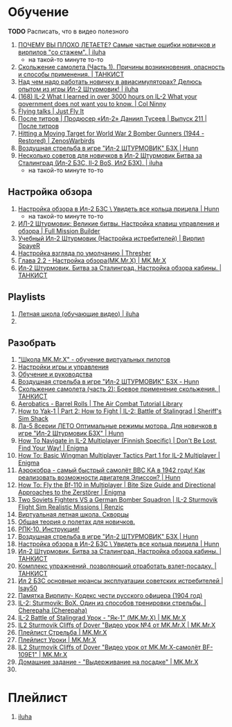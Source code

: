 # Обучение

**TODO** Расписать, что в видео полезного
1. [ПОЧЕМУ ВЫ ПЛОХО ЛЕТАЕТЕ? Самые частые ошибки новичков и вирпилов "со стажем". | iluha](https://www.youtube.com/watch?v=P7gN2iFdngI)
    - на такой-то минуте то-то
2. [Скольжение самолета (Часть 1). Причины возникновения, опасность и способы применения. | ТАНКИСТ](https://www.youtube.com/watch?v=1HzM_CY7Dso)
3. [Над чем надо работать новичку в авиасимуляторах? Делюсь опытом из игры Ил-2 Штурмовик! | iluha](https://www.youtube.com/watch?v=S3WT3M2A4Zw)
4. [(168) IL-2 What I learned in over 3000 hours on IL-2 What your government does not want you to know. | Col Ninny](https://www.youtube.com/watch?v=6btyr6c8Ie0)
5. [Flying talks | Just Fly It](https://www.youtube.com/watch?v=ZAZ-ROsRX1I)
6. [После титров | Продюсер «Ил-2» Даниил Тусеев | Выпуск 211 | После титров](https://www.youtube.com/watch?v=EtNxH_N4kH8)
7. [Hitting a Moving Target for World War 2 Bomber Gunners (1944 - Restored) | ZenosWarbirds](https://www.youtube.com/watch?v=DWYqu1Il9Ps)
8. [Воздушная стрельба в игре "Ил-2 ШТУРМОВИК" БЗХ | Hunn](https://www.youtube.com/watch?v=TkpqBMOE5Kk)
9. [Несколько советов для новичков в Ил-2 Штурмовик Битва за Сталинград (Ил-2 БЗС, Il-2 BoS, Ил2 БЗХ). | iluha](https://www.youtube.com/watch?v=1hucMhgi3kg)
    - на такой-то минуте то-то

## Настройка обзора
1. [Настройка обзора в Ил-2 БЗС \ Увидеть все кольца прицела | Hunn](https://www.youtube.com/watch?v=5r16oYQJtJQ)
    - на такой-то минуте то-то
2. [ИЛ-2 Штурмовик: Великие битвы. Настройка клавиш управления и обзора | Full Mission Builder](https://www.youtube.com/watch?v=o7v-N_HcYh8)
3. [Учебный Ил-2 Штурмовик (Настройка истребителей) | Вирпил SpayeR](https://www.youtube.com/watch?v=WUXfza_41_I)
4. [Настройка взгляда по умолчанию | Thresher](https://www.youtube.com/watch?v=rIKNCf0vKFE)
5. [Глава 2.2 - Настройка обзора(MK.Mr.X) | MK.Mr.X](https://www.youtube.com/watch?v=o_9PI-gmK-M)
6. [Ил-2 Штурмовик. Битва за Сталинград. Настройка обзора кабины. | ТАНКИСТ](https://www.youtube.com/watch?v=JRlOhNFVkrI)

## Playlists
1. [Летная школа (обучающие видео) | iluha](https://www.youtube.com/watch?v=11n14X0W_to&list=PLFPwCmZWHukBmsRmD4FqQGorpo_CZ66wg)
2. 

## Разобрать
1. ["Школа MK.Mr.X" - обучение виртуальных пилотов](https://forum.il2sturmovik.ru/topic/4923-%D1%88%D0%BA%D0%BE%D0%BB%D0%B0-mkmrx-%D0%BE%D0%B1%D1%83%D1%87%D0%B5%D0%BD%D0%B8%D0%B5-%D0%B2%D0%B8%D1%80%D1%82%D1%83%D0%B0%D0%BB%D1%8C%D0%BD%D1%8B%D1%85-%D0%BF%D0%B8%D0%BB%D0%BE%D1%82%D0%BE%D0%B2/)
2. [Настройки игры и управления](https://forum.il2sturmovik.ru/forum/47-%D0%BD%D0%B0%D1%81%D1%82%D1%80%D0%BE%D0%B9%D0%BA%D0%B8-%D0%B8%D0%B3%D1%80%D1%8B-%D0%B8-%D1%83%D0%BF%D1%80%D0%B0%D0%B2%D0%BB%D0%B5%D0%BD%D0%B8%D1%8F/)
3. [Обучение и руководства](https://forum.il2sturmovik.ru/forum/44-%D0%BE%D0%B1%D1%83%D1%87%D0%B5%D0%BD%D0%B8%D0%B5-%D0%B8-%D1%80%D1%83%D0%BA%D0%BE%D0%B2%D0%BE%D0%B4%D1%81%D1%82%D0%B2%D0%B0/)
4. [Воздушная стрельба в игре "Ил-2 ШТУРМОВИК" БЗХ - Hunn](https://www.youtube.com/watch?v=TkpqBMOE5Kk)
5. [Скольжение самолета (часть 2): Боевое применение скольжения. | ТАНКИСТ](https://www.youtube.com/watch?v=1DzcazXBBM4)
6. [Aerobatics - Barrel Rolls | The Air Combat Tutorial Library](https://www.youtube.com/watch?v=S-SP7JY-qj8)
7. [How to Yak-1 | Part 2: How to Fight | IL-2: Battle of Stalingrad | Sheriff's Sim Shack](https://www.youtube.com/watch?v=v-aC5lNYU-8)
8. [Ла-5 8серии ЛЕТО Оптимальные режимы мотора. Для новичков в игре "Ил-2 Штурмовик БЗХ" | Hunn](https://www.youtube.com/watch?v=XW-gePhHaF0)
9. [How To Navigate in IL-2 Multiplayer (Finnish Specific) | Don't Be Lost, Find Your Way! | Enigma](https://www.youtube.com/watch?v=iuBY6jmOVSE)
10. [How To: Basic Wingman Multiplayer Tactics Part 1 for IL-2 Multiplayer | Enigma](https://www.youtube.com/watch?v=XzLp4_v6tdc)
11. [Аэрокобра - самый быстрый самолёт ВВС КА в 1942 году! Как реализовать возможности двигателя Элиссон? | Hunn](https://www.youtube.com/watch?v=HFNrIhmpgag)
12. [How To: Fly the Bf-110 in Multiplayer | Bite Size Guide and Directional Approaches to the Zerstörer | Enigma](https://www.youtube.com/watch?v=Ldl4Trt0Bpg)
13. [Two Soviets Fighters VS a German Bomber Squadron | IL-2 Sturmovik Flight Sim Realistic Missions | Renzic](https://www.youtube.com/watch?v=jmV6lUM1RUE)
14. [Виртуальная летная школа. Скворцы](https://forum.il2sturmovik.ru/topic/160-%D0%B2%D0%B8%D1%80%D1%82%D1%83%D0%B0%D0%BB%D1%8C%D0%BD%D0%B0%D1%8F-%D0%BB%D0%B5%D1%82%D0%BD%D0%B0%D1%8F-%D1%88%D0%BA%D0%BE%D0%BB%D0%B0-%D1%81%D0%BA%D0%B2%D0%BE%D1%80%D1%86%D1%8B/)
15. [Общая теория о полетах для новичков.](https://forum.il2sturmovik.ru/topic/2055-%D0%BE%D0%B1%D1%89%D0%B0%D1%8F-%D1%82%D0%B5%D0%BE%D1%80%D0%B8%D1%8F-%D0%BE-%D0%BF%D0%BE%D0%BB%D0%B5%D1%82%D0%B0%D1%85-%D0%B4%D0%BB%D1%8F-%D0%BD%D0%BE%D0%B2%D0%B8%D1%87%D0%BA%D0%BE%D0%B2/)
16. [РПК-10. Инструкция!](https://forum.il2sturmovik.ru/topic/8443-%D1%80%D0%BF%D0%BA-10-%D0%B8%D0%BD%D1%81%D1%82%D1%80%D1%83%D0%BA%D1%86%D0%B8%D1%8F/)
17. [Воздушная стрельба в игре "Ил-2 ШТУРМОВИК" БЗХ | Hunn](https://www.youtube.com/watch?v=TkpqBMOE5Kk)
18. [Настройка обзора в Ил-2 БЗС \ Увидеть все кольца прицела | Hunn](https://www.youtube.com/watch?v=5r16oYQJtJQ)
19. [Ил-2 Штурмовик. Битва за Сталинград. Настройка обзора кабины. | ТАНКИСТ](https://www.youtube.com/watch?v=JRlOhNFVkrI)
20. [Комплекс упражнений, позволяющий отработать взлет-посадку. | ТАНКИСТ](https://www.youtube.com/watch?v=ERW4N8KbFww)
21. [Ил 2 БЗС основные нюансы эксплуатации советских истребителей | Isay50](https://www.youtube.com/watch?v=BwPlkUfBhGA)
22. [Памятка Вирпилу- Кодекс чести русского офицера (1904 год)](https://19fab.ru/kpp/pamyatka-virpilu/)
23. [IL-2: Sturmovik: BoX. Один из способов тренировки стрельбы. | Cherepaha (Cherepaha)](https://www.youtube.com/watch?v=WP0G0TuHZzI)
24. [IL-2 Battle of Stalingrad Урок - "Як-1" (MK.Mr.X) | MK.Mr.X](https://www.youtube.com/watch?v=wLICg5RJQAw)
25. [IL2 Sturmovik Cliffs of Dover "Видео урок №4 от MK.Mr.X | MK.Mr.X](https://www.youtube.com/watch?v=pSfd-rDyVjY)
26. [Плейлист Стрельба | MK.Mr.X](https://www.youtube.com/playlist?list=PL3bgr39sCnDRvYbVVkoAsKw3LOzwfkGu2)
27. [Плейлист Уроки | MK.Mr.X](https://www.youtube.com/playlist?list=PL3bgr39sCnDSeNu7ipRYu1M3_uuRs-yUr)
28. [IL2 Sturmovik Cliffs of Dover "Видео урок от MK.Mr.X-cамолёт BF-109E1" | MK.Mr.X](https://www.youtube.com/watch?v=Q9gzaWfC-8Y)
29. [Домашние задание - "Выдерживание на посадке" | MK.Mr.X](https://www.youtube.com/watch?v=8R5vNzVTahI)
30. 

# Плейлист
1. [iluha](https://www.youtube.com/watch?v=JuFDL9h4xxE&list=PLFPwCmZWHukCrNkglN14Fv2bYWGRahZDy)
